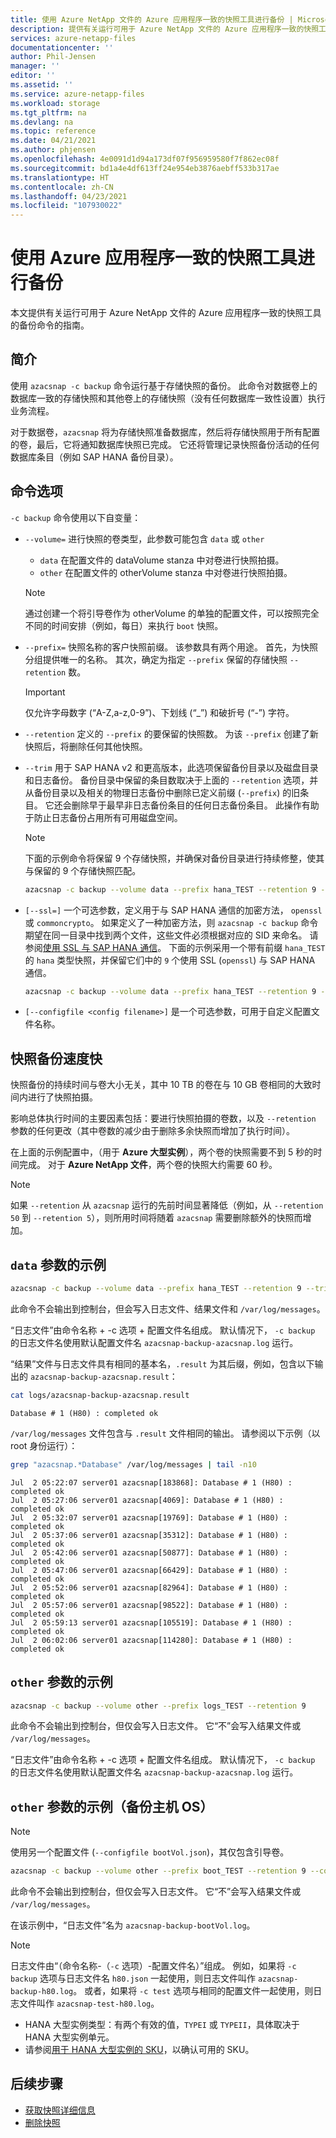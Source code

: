```yaml
---
title: 使用 Azure NetApp 文件的 Azure 应用程序一致的快照工具进行备份 | Microsoft Docs
description: 提供有关运行可用于 Azure NetApp 文件的 Azure 应用程序一致的快照工具的备份命令的指南。
services: azure-netapp-files
documentationcenter: ''
author: Phil-Jensen
manager: ''
editor: ''
ms.assetid: ''
ms.service: azure-netapp-files
ms.workload: storage
ms.tgt_pltfrm: na
ms.devlang: na
ms.topic: reference
ms.date: 04/21/2021
ms.author: phjensen
ms.openlocfilehash: 4e0091d1d94a173df07f956959580f7f862ec08f
ms.sourcegitcommit: bd1a4e4df613ff24e954eb3876aebff533b317ae
ms.translationtype: HT
ms.contentlocale: zh-CN
ms.lasthandoff: 04/23/2021
ms.locfileid: "107930022"
---
```

# <a name="back-up-using-azure-application-consistent-snapshot-tool"></a>使用 Azure 应用程序一致的快照工具进行备份

本文提供有关运行可用于 Azure NetApp 文件的 Azure 应用程序一致的快照工具的备份命令的指南。

## <a name="introduction"></a>简介

使用 `azacsnap -c backup` 命令运行基于存储快照的备份。  此命令对数据卷上的数据库一致的存储快照和其他卷上的存储快照（没有任何数据库一致性设置）执行业务流程。  

对于数据卷，`azacsnap` 将为存储快照准备数据库，然后将存储快照用于所有配置的卷，最后，它将通知数据库快照已完成。  它还将管理记录快照备份活动的任何数据库条目（例如 SAP HANA 备份目录）。

## <a name="command-options"></a>命令选项

`-c backup` 命令使用以下自变量：

- `--volume=` 进行快照的卷类型，此参数可能包含 `data` 或 `other`
  - `data` 在配置文件的 dataVolume stanza 中对卷进行快照拍摄。
  - `other` 在配置文件的 otherVolume stanza 中对卷进行快照拍摄。
  
  > [!NOTE]
  > 通过创建一个将引导卷作为 otherVolume 的单独的配置文件，可以按照完全不同的时间安排（例如，每日）来执行 `boot` 快照。

- `--prefix=` 快照名称的客户快照前缀。 该参数具有两个用途。 首先，为快照分组提供唯一的名称。 其次，确定为指定 `--prefix` 保留的存储快照 `--retention` 数。

    > [!IMPORTANT]
    > 仅允许字母数字 (“A-Z,a-z,0-9”)、下划线 (“_”) 和破折号 (“-”) 字符。

- `--retention` 定义的 `--prefix` 的要保留的快照数。 为该 `--prefix` 创建了新快照后，将删除任何其他快照。

- `--trim` 用于 SAP HANA v2 和更高版本，此选项保留备份目录以及磁盘目录和日志备份。 备份目录中保留的条目数取决于上面的 `--retention` 选项，并从备份目录以及相关的物理日志备份中删除已定义前缀 (`--prefix`) 的旧条目。 它还会删除早于最早非日志备份条目的任何日志备份条目。 此操作有助于防止日志备份占用所有可用磁盘空间。

  > [!NOTE]
  > 下面的示例命令将保留 9 个存储快照，并确保对备份目录进行持续修整，使其与保留的 9 个存储快照匹配。

    ```bash
    azacsnap -c backup --volume data --prefix hana_TEST --retention 9 --trim
    ```

- `[--ssl=]` 一个可选参数，定义用于与 SAP HANA 通信的加密方法， `openssl` 或 `commoncrypto`。 如果定义了一种加密方法，则 `azacsnap -c backup` 命令期望在同一目录中找到两个文件，这些文件必须根据对应的 SID 来命名。 请参阅[使用 SSL 与 SAP HANA 通信](azacsnap-installation.md#using-ssl-for-communication-with-sap-hana)。 下面的示例采用一个带有前缀 `hana_TEST` 的 `hana` 类型快照，并保留它们中的 `9` 个使用 SSL (`openssl`) 与 SAP HANA 通信。

    ```bash
    azacsnap -c backup --volume data --prefix hana_TEST --retention 9 --trim --ssl=openssl
    ```

- `[--configfile <config filename>]` 是一个可选参数，可用于自定义配置文件名称。

## <a name="snapshot-backups-are-fast"></a>快照备份速度快

快照备份的持续时间与卷大小无关，其中 10 TB 的卷在与 10 GB 卷相同的大致时间内进行了快照拍摄。  

影响总体执行时间的主要因素包括：要进行快照拍摄的卷数，以及 `--retention` 参数的任何更改（其中卷数的减少由于删除多余快照而增加了执行时间）。

在上面的示例配置中，（用于 **Azure 大型实例**），两个卷的快照需要不到 5 秒的时间完成。 对于 **Azure NetApp 文件**，两个卷的快照大约需要 60 秒。

> [!NOTE]
> 如果 `--retention` 从 `azacsnap` 运行的先前时间显著降低（例如，从 `--retention 50` 到 `--retention 5`），则所用时间将随着 `azacsnap` 需要删除额外的快照而增加。

## <a name="example-with-data-parameter"></a>`data` 参数的示例

```bash
azacsnap -c backup --volume data --prefix hana_TEST --retention 9 --trim
```

此命令不会输出到控制台，但会写入日志文件、结果文件和 `/var/log/messages`。

“日志文件”由命令名称 + -c 选项 + 配置文件名组成。 默认情况下， `-c backup` 的日志文件名使用默认配置文件名 `azacsnap-backup-azacsnap.log` 运行。

“结果”文件与日志文件具有相同的基本名，`.result` 为其后缀，例如，包含以下输出的 `azacsnap-backup-azacsnap.result`：

```bash
cat logs/azacsnap-backup-azacsnap.result
```

```output
Database # 1 (H80) : completed ok
```

`/var/log/messages` 文件包含与 `.result` 文件相同的输出。 请参阅以下示例（以 root 身份运行）：

```bash
grep "azacsnap.*Database" /var/log/messages | tail -n10
```

```output
Jul  2 05:22:07 server01 azacsnap[183868]: Database # 1 (H80) : completed ok
Jul  2 05:27:06 server01 azacsnap[4069]: Database # 1 (H80) : completed ok
Jul  2 05:32:07 server01 azacsnap[19769]: Database # 1 (H80) : completed ok
Jul  2 05:37:06 server01 azacsnap[35312]: Database # 1 (H80) : completed ok
Jul  2 05:42:06 server01 azacsnap[50877]: Database # 1 (H80) : completed ok
Jul  2 05:47:06 server01 azacsnap[66429]: Database # 1 (H80) : completed ok
Jul  2 05:52:06 server01 azacsnap[82964]: Database # 1 (H80) : completed ok
Jul  2 05:57:06 server01 azacsnap[98522]: Database # 1 (H80) : completed ok
Jul  2 05:59:13 server01 azacsnap[105519]: Database # 1 (H80) : completed ok
Jul  2 06:02:06 server01 azacsnap[114280]: Database # 1 (H80) : completed ok
```

## <a name="example-with-other-parameter"></a>`other` 参数的示例

```bash
azacsnap -c backup --volume other --prefix logs_TEST --retention 9
```

此命令不会输出到控制台，但仅会写入日志文件。  它“不”会写入结果文件或 `/var/log/messages`。

“日志文件”由命令名称 + -c 选项 + 配置文件名组成。 默认情况下， `-c backup` 的日志文件名使用默认配置文件名 `azacsnap-backup-azacsnap.log` 运行。

## <a name="example-with-other-parameter-to-backup-host-os"></a>`other` 参数的示例（备份主机 OS）

> [!NOTE]
> 使用另一个配置文件 (`--configfile bootVol.json`)，其仅包含引导卷。

```bash
azacsnap -c backup --volume other --prefix boot_TEST --retention 9 --configfile bootVol.json
```

此命令不会输出到控制台，但仅会写入日志文件。  它“不”会写入结果文件或 `/var/log/messages`。

在该示例中，“日志文件”名为 `azacsnap-backup-bootVol.log`。

> [!NOTE]
> 日志文件由“（命令名称-（`-c` 选项）-配置文件名）”组成。  例如，如果将 `-c backup` 选项与日志文件名 `h80.json` 一起使用，则日志文件叫作 `azacsnap-backup-h80.log`。  或者，如果将 `-c test` 选项与相同的配置文件一起使用，则日志文件叫作 `azacsnap-test-h80.log`。

- HANA 大型实例类型：有两个有效的值，`TYPEI` 或 `TYPEII`，具体取决于 HANA 大型实例单元。
- 请参阅[用于 HANA 大型实例的 SKU](../virtual-machines/workloads/sap/hana-available-skus.md)，以确认可用的 SKU。

## <a name="next-steps"></a>后续步骤

- [获取快照详细信息](azacsnap-cmd-ref-details.md)
- [删除快照](azacsnap-cmd-ref-delete.md)
